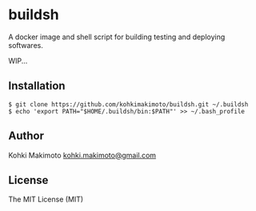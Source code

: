 # buildsh

A docker image and shell script for building testing and deploying softwares.

WIP...

## Installation

```
$ git clone https://github.com/kohkimakimoto/buildsh.git ~/.buildsh
$ echo 'export PATH="$HOME/.buildsh/bin:$PATH"' >> ~/.bash_profile
```

## Author

Kohki Makimoto <kohki.makimoto@gmail.com>

## License

The MIT License (MIT)
